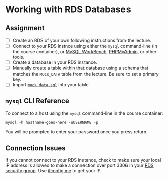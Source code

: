# Working with RDS Databases

## Assignment

- [ ] Create an RDS of your own following instructions from the lecture.
- [ ] Connect to your RDS instnce using either the `mysql` command-line (in the course container), or [MySQL WorkBench](https://dev.mysql.com/downloads/workbench/), [PHPMyAdmin](https://phpmyadmin.uvadcos.io/), or other tools.
- [ ] Create a database in your RDS instance.
- [ ] Manually create a table within that database using a schema that matches the `MOCK_DATA` table from the lecture. Be sure to set a primary key.
- [ ] Import [`mock_data.sql`](mock_data.sql) into your table.

## `mysql` CLI Reference

To connect to a host using the `mysql` command-line in the course container:

```
mysql -h hostname-goes-here -uUSERNAME -p
```

You will be prompted to enter your password once you press return.

## Connection Issues

If you cannot connect to your RDS instance, check to make sure your local IP address is allowed to make
a connection over port 3306 in your [RDS security group](https://console.aws.amazon.com/ec2/v2/home?region=us-east-1#SecurityGroups:). Use [ifconfig.me](http://ifconfig.me/) to get your IP.
